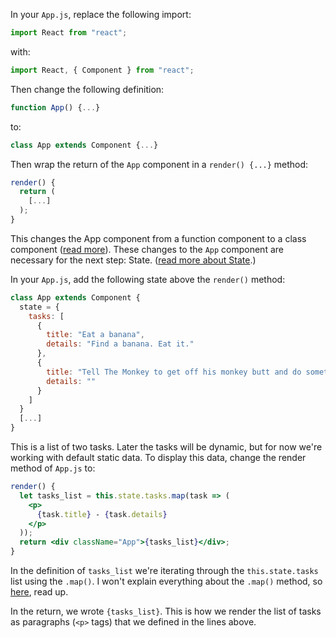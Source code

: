 In your `App.js`, replace the following import:

```jsx
import React from "react";
```

with:

```jsx
import React, { Component } from "react";
```

Then change the following definition:

```jsx
function App() {...}
```

to:

```jsx
class App extends Component {...}
```

Then wrap the return of the `App` component in a `render() {...}` method:

```jsx
render() {
  return (
    [...]
  );
}
```

This changes the App component from a function component to a class component ([read more](https://reactjs.org/docs/components-and-props.html#function-and-class-components)). These changes to the `App` component are necessary for the next step: State. ([read more about State](https://reactjs.org/docs/state-and-lifecycle.html).)

In your `App.js`, add the following state above the `render()` method:

```jsx
class App extends Component {
  state = {
    tasks: [
      {
        title: "Eat a banana",
        details: "Find a banana. Eat it."
      },
      {
        title: "Tell The Monkey to get off his monkey butt and do something.",
        details: ""
      }
    ]
  }
  [...]
}
```

This is a list of two tasks. Later the tasks will be dynamic, but for now we're working with default static data. To display this data, change the render method of `App.js` to:

```jsx
render() {
  let tasks_list = this.state.tasks.map(task => (
    <p>
      {task.title} - {task.details}
    </p>
  ));
  return <div className="App">{tasks_list}</div>;
}
```

In the definition of `tasks_list` we're iterating through the `this.state.tasks` list using the `.map()`. I won't explain everything about the `.map()` method, so [here](https://developer.mozilla.org/en-US/docs/Web/JavaScript/Reference/Global_Objects/Array/map), read up.

In the return, we wrote `{tasks_list}`. This is how we render the list of tasks as paragraphs (`<p>` tags) that we defined in the lines above.
